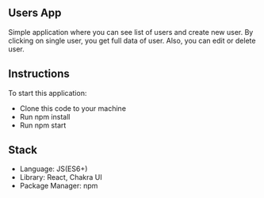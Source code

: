 ## Users App
 
Simple application where you can see list of users and create new user. By clicking on single user, you get full data of user. Also, you can edit or delete user.

## Instructions

To start this application:

- Clone this code to your machine
- Run npm install
- Run npm start

## Stack

- Language: JS(ES6+)
- Library: React, Chakra UI
- Package Manager: npm

